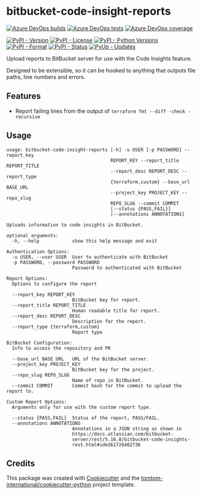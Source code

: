 # bitbucket-code-insight-reports

[![Azure DevOps builds](https://img.shields.io/azure-devops/build/tomtomweb/GitHub-TomTom-International/5/master.svg)](https://dev.azure.com/tomtomweb/GitHub-TomTom-International/_build/latest?definitionId=32&branchName=master)
[![Azure DevOps tests](https://img.shields.io/azure-devops/tests/tomtomweb/GitHub-TomTom-International/5/master.svg)](https://dev.azure.com/tomtomweb/GitHub-TomTom-International/_build/latest?definitionId=32&branchName=master)
[![Azure DevOps coverage](https://img.shields.io/azure-devops/coverage/tomtomweb/GitHub-TomTom-International/5/master.svg)](https://dev.azure.com/tomtomweb/GitHub-TomTom-International/_build/latest?definitionId=32&branchName=master)

[![PyPI - Version](https://img.shields.io/pypi/v/bitbucket-code-insight-reports.svg)](https://pypi.org/project/bitbucket-code-insight-reports/)
[![PyPI - License](https://img.shields.io/pypi/l/bitbucket-code-insight-reports.svg)](https://pypi.org/project/bitbucket-code-insight-reports/)
[![PyPI - Python Versions](https://img.shields.io/pypi/pyversions/bitbucket-code-insight-reports.svg)](https://pypi.org/project/bitbucket-code-insight-reports/)
[![PyPI - Format](https://img.shields.io/pypi/format/bitbucket-code-insight-reports.svg)](https://pypi.org/project/bitbucket-code-insight-reports/)
[![PyPI - Status](https://img.shields.io/pypi/status/bitbucket-code-insight-reports.svg)](https://pypi.org/project/bitbucket-code-insight-reports/)
[![PyUp - Updates](https://pyup.io/repos/github/tomtom-international/bitbucket-code-insight-reports/shield.svg)](https://pyup.io/repos/github/tomtom-international/bitbucket-code-insight-reports/)


Upload reports to BitBucket server for use with the Code Insights feature.

Designed to be extensible, so it can be hooked to anything that outputs file paths, line numbers and errors.

## Features

* Report failing lines from the output of `terraform fmt --diff -check -recursive`

## Usage

```
usage: bitbucket-code-insight-reports [-h] -u USER [-p PASSWORD] --report_key
                                      REPORT_KEY --report_title REPORT_TITLE
                                      --report_desc REPORT_DESC --report_type
                                      {terraform,custom} --base_url BASE_URL
                                      --project_key PROJECT_KEY --repo_slug
                                      REPO_SLUG --commit COMMIT
                                      [--status {PASS,FAIL}]
                                      [--annotations ANNOTATIONS]

Uploads information to code insights in BitBucket.

optional arguments:
  -h, --help            show this help message and exit

Authentication Options:
  -u USER, --user USER  User to authenticate with BitBucket
  -p PASSWORD, --password PASSWORD
                        Password to authenticated with BitBucket

Report Options:
  Options to configure the report

  --report_key REPORT_KEY
                        BitBucket key for report.
  --report_title REPORT_TITLE
                        Human readable title for report.
  --report_desc REPORT_DESC
                        Description for the report.
  --report_type {terraform,custom}
                        Report type

BitBucket Configuration:
  Info to access the repository and PR

  --base_url BASE_URL   URL of the BitBucket server.
  --project_key PROJECT_KEY
                        BitBucket key for the project.
  --repo_slug REPO_SLUG
                        Name of repo in BitBucket.
  --commit COMMIT       Commit hash for the commit to upload the report to.

Custom Report Options:
  Arguments only for use with the custom report type.

  --status {PASS,FAIL}  Status of the report, PASS/FAIL.
  --annotations ANNOTATIONS
                        Annotations in a JSON string as shown in
                        https://docs.atlassian.com/bitbucket-
                        server/rest/5.16.0/bitbucket-code-insights-
                        rest.html#idm361726402736
```


## Credits

This package was created with [Cookiecutter](https://github.com/audreyr/cookiecutter) and the [tomtom-international/cookiecutter-python](https://github.com/tomtom-international/cookiecutter-python) project template.

